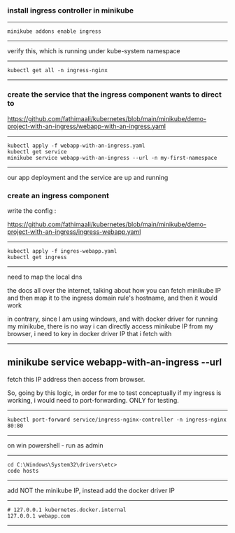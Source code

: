 ### install ingress controller in minikube 

---
    minikube addons enable ingress
---

verify this, which is running under kube-system namespace 

---
    kubectl get all -n ingress-nginx
---

### create the service that the ingress component wants to direct to

<https://github.com/fathimaali/kubernetes/blob/main/minikube/demo-project-with-an-ingress/webapp-with-an-ingress.yaml>

---
    kubectl apply -f webapp-with-an-ingress.yaml
    kubectl get service
    minikube service webapp-with-an-ingress --url -n my-first-namespace
---

our app deployment and the service are up and running 

### create an ingress component 

write the config : 

<https://github.com/fathimaali/kubernetes/blob/main/minikube/demo-project-with-an-ingress/ingress-webapp.yaml>

---
    kubectl apply -f ingres-webapp.yaml
    kubectl get ingress
---

need to map the local dns 

the docs all over the internet, talking about how you can fetch minikube IP and then map it to the ingress domain rule's hostname, and then it would work

in contrary, since I am using windows, and with docker driver for running my minikube, there is no way i can directly access minikube IP from my browser, i need to key in docker driver IP that i fetch with 

---
 minikube service webapp-with-an-ingress --url
---

fetch this IP address then access from browser.

So, going by this logic, in order for me to test conceptually if my ingress is working, i would need to port-forwarding. ONLY for testing. 

---
    kubectl port-forward service/ingress-nginx-controller -n ingress-nginx 80:80
---

on win powershell - run as admin 

---
    cd C:\Windows\System32\drivers\etc>
    code hosts
---

add NOT the minikube IP, instead add the docker driver IP

---
    # 127.0.0.1 kubernetes.docker.internal
    127.0.0.1 webapp.com
---